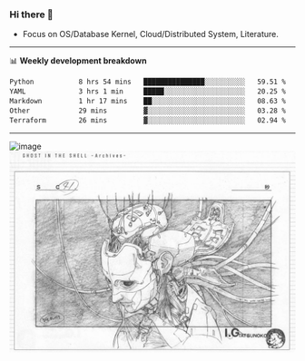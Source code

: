 ### Hi there 👋
<!-- * Daily Meditation via Leetcode/Competitive-Programming. -->
* Focus on OS/Database Kernel, Cloud/Distributed System, Literature.

-------

📊 **Weekly development breakdown**
<!--START_SECTION:waka-->

```txt
Python           8 hrs 54 mins   ███████████████░░░░░░░░░░   59.51 %
YAML             3 hrs 1 min     █████░░░░░░░░░░░░░░░░░░░░   20.25 %
Markdown         1 hr 17 mins    ██░░░░░░░░░░░░░░░░░░░░░░░   08.63 %
Other            29 mins         ▓░░░░░░░░░░░░░░░░░░░░░░░░   03.28 %
Terraform        26 mins         ▓░░░░░░░░░░░░░░░░░░░░░░░░   02.94 %
```

<!--END_SECTION:waka-->

-------

<!-- [![Leetcode Stats](https://leetcard.jacoblin.cool/hzhang413?font=Fira+Mono)](https://leetcode.com/fxrc) -->
![image](./cyberpunk-ghost-in-the-shell.gif)
![image](./gis-archive.png)
